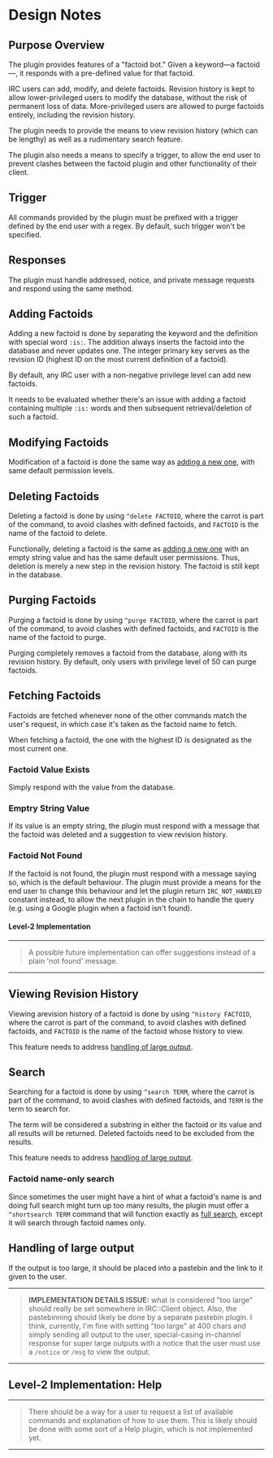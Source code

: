 # Design Notes

## Purpose Overview

The plugin provides features of a "factoid bot." Given a keyword—a factoid—, it
responds with a pre-defined value for that factoid.

IRC users can add, modify, and delete factoids. Revision history is kept to
allow lower-privileged users to modify the database, without the risk of
permanent loss of data. More-privileged users are allowed to purge factoids
entirely, including the revision history.

The plugin needs to provide the means to view revision history (which can be
lengthy) as well as a rudimentary search feature.

The plugin also needs a means to specify a trigger, to allow the end user to
prevent clashes between the factoid plugin and other functionality of their
client.

## Trigger

All commands provided by the plugin must be prefixed with a trigger defined
by the end user with a regex. By default, such trigger won't be specified.

## Responses

The plugin must handle addressed, notice, and private message requests and
respond using the same method.

## Adding Factoids

Adding a new factoid is done by separating the keyword and the definition
with special word `:is:`. The addition always inserts the factoid into the
database and never updates one. The integer primary key serves as the revision
ID (highest ID on the most current definition of a factoid).

By default, any IRC user with a non-negative privilege level can add new
factoids.

It needs to be evaluated whether there's an issue
with adding a factoid containing multiple `:is:` words and then subsequent
retrieval/deletion of such a factoid.

## Modifying Factoids

Modification of a factoid is done the same way as
[adding a new one](#adding-factoids), with same default permission levels.

## Deleting Factoids

Deleting a factoid is done by using `^delete FACTOID`, where the carrot
is part of the command, to avoid clashes with defined factoids, and
`FACTOID` is the name of the factoid to delete.

Functionally, deleting a factoid is the same as
[adding a new one](#adding-factoids) with an empty string value and has the same
default user permissions. Thus, deletion is merely a new step in the revision
history. The factoid is still kept in the database.

## Purging Factoids

Purging a factoid is done by using `^purge FACTOID`, where the carrot
is part of the command, to avoid clashes with defined factoids, and
`FACTOID` is the name of the factoid to purge.

Purging completely removes a factoid from the database, along with its
revision history. By default, only users with privilege level of 50 can
purge factoids.

## Fetching Factoids

Factoids are fetched whenever none of the other commands match the user's
request, in which case it's taken as the factoid name to fetch.

When fetching a factoid, the one with the highest ID is designated as the
most current one.

### Factoid Value Exists

Simply respond with the value from the database.

### Emptry String Value

If its value is an empty string, the plugin must respond
with a message that the factoid was deleted and a suggestion to view
revision history.

### Factoid Not Found

If the factoid is not found, the plugin must respond with a message saying so,
which is the default behaviour. The plugin must provide a means for the end
user to change this behaviour and let the plugin return `IRC_NOT_HANDLED`
constant instead, to allow the next plugin in the chain to handle the query
(e.g. using a Google plugin when a factoid isn't found).

#### Level-2 Implementation

---
> A possible future implementation can offer suggestions instead of a plain
'not found' message.
---

## Viewing Revision History

Viewing arevision history of a factoid is done by using
`^history FACTOID`, where the carrot
is part of the command, to avoid clashes with defined factoids, and
`FACTOID` is the name of the factoid whose history to view.

This feature needs to address
[handling of large output](#handling-of-large-output).

## Search

Searching for a factoid is done by using `^search TERM`, where the carrot
is part of the command, to avoid clashes with defined factoids, and
`TERM` is the term to search for.

The term will be considered a substring in either the factoid or its value
and all results will be returned. Deleted factoids need to be excluded from
the results.

This feature needs to address
[handling of large output](#handling-of-large-output).

### Factoid name-only search

Since sometimes the user might have a hint of what a factoid's name is and
doing full search might turn up too many results, the plugin must offer a
`^shortsearch TERM` command that will function exactly as
[full search](#search), except it will search through factoid names only.

## Handling of large output

If the output
is too large, it should be placed into a pastebin and the link to it given
to the user.

---
> **IMPLEMENTATION DETAILS ISSUE:** what is
considered "too large" should really be set somewhere in IRC::Client object.
Also, the pastebinning should likely be done by a separate pastebin plugin. I
think, currently, I'm fine with setting "too large" at 400 chars and simply
sending all output to the user, special-casing in-channel response for super
large outputs with a notice that the user must use a `/notice` or `/msg` to
view the output.
---

## Level-2 Implementation: Help

---
> There should be a way for a user to request a list of available commands
and explanation of how to use them. This is likely should be done with some
sort of a Help plugin, which is not implemented yet.
---
